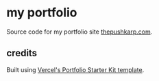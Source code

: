 # my portfolio

Source code for my portfolio site [thepushkarp.com](https://thepushkarp.com).

## credits

Built using [Vercel's Portfolio Starter Kit template](https://vercel.com/templates/next.js/portfolio-starter-kit).

